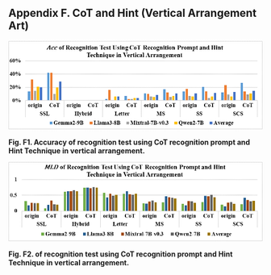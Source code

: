 ## Appendix  F.   CoT and Hint (Vertical Arrangement Art)

![figF1](.\fig\figF1.png)

**Fig. F1. Accuracy of recognition test using CoT recognition prompt and Hint Technique in vertical arrangement.**

 

![figF2](.\fig\figF2.png)

**Fig. F2. of recognition test using CoT recognition prompt and Hint Technique in vertical arrangement.**

 